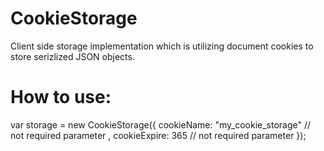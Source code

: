 CookieStorage
=============

Client side storage implementation which is utilizing document cookies to store serizlized JSON objects.

How to use:
=============
var storage = new CookieStorage({
     cookieName: "my_cookie_storage" // not required parameter
     , cookieExpire: 365 // not required parameter
});
